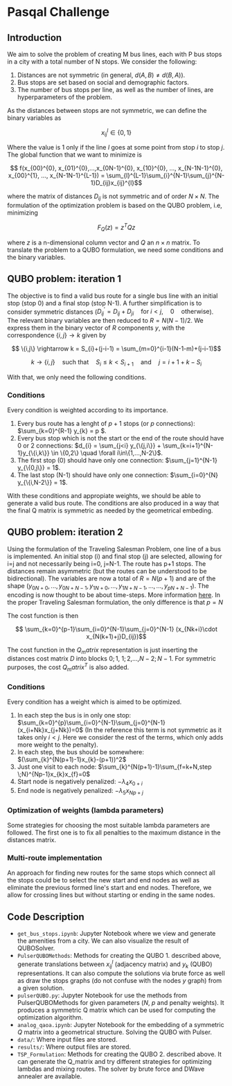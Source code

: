 # Pasqal Challenge

## Introduction 
We aim to solve the problem of creating M bus lines, each with P bus stops in a city with a total number of N stops. We consider the following:

1. Distances are not symmetric (in general, $d(A,B) \neq d(B,A)$).
2. Bus stops are set based on social and demographic factors.
3. The number of bus stops per line, as well as the number of lines, are hyperparameters of the problem.

As the distances between stops are not symmetric, we can define the binary variables as

```math
    x_{ij}^{l} \in \{0,1\}
```

Where the value is 1 only if the line $l$ goes at some point from stop $i$ to stop $j$. The global function that we want to minimize is

```math
    f(x_{00}^{0}, x_{01}^{0},...,x_{0N-1}^{0}, x_{10}^{0}, ..., x_{N-1N-1}^{0}, x_{00}^{1}, ..., x_{N-1N-1}^{L-1}) = \sum_{l}^{L-1}\sum_{i}^{N-1}\sum_{j}^{N-1}D_{ij}x_{ij}^{l}
```

where the matrix of distances $D_{ij}$ is not symmetric and of order $N\times N$. The formulation of the optimization problem is based on the QUBO problem, i.e, minimizing 

```math
F_Q(z) = z^TQz
```

where $z$ is a n-dimensional column vector and $Q$ an $n\times n$ matrix. To translate the problem to a QUBO formulation, we need some conditions and the binary variables.

## QUBO problem: iteration 1

The objective is to find a valid bus route for a single bus line with an initial stop (stop 0) and a final stop (stop N-1). A further simplification is to consider symmetric distances ($D_{ij}^{'} = D_{ij} + D_{ji} \quad \text{for} \; i<j, \quad 0 \quad \text{otherwise}$). The relevant binary variables are then reduced to $R=N(N-1)/2$. We express them in the binary vector of $R$ components $y$, with the correspondence $\{i,j\}\rightarrow k$ given by

```math
     \{i,j\} \rightarrow k = S_{i}+(j-i-1) = \sum_{m=0}^{i-1}(N-1-m)+(j-i-1)
```
```math
     k \rightarrow \{i,j\} \quad\text{such that} \quad S_{i}\leq k < S_{i+1} \quad \text{and} \quad j = i+1+k-S_i
```

With that, we only need the following conditions.

### Conditions
Every condition is weighted according to its importance.

1. Every bus route has a lenght of $p+1$ stops (or $p$ connections): $\sum_{k=0}^{R-1} y_{k} = p $.
2. Every bus stop which is not the start or the end of the route should have 0 or 2 connections: $d_{i} = \sum_{j<i} y_{\{j,i\}} + \sum_{k=i+1}^{N-1}y_{\{i,k\}} \in \{0,2\} \quad \forall i\in\{1,...,N-2\}$.
3. The first stop (0) should have only one connection: $\sum_{j=1}^{N-1} y_{\{0,j\}} = 1$.
4. The last stop (N-1) should have only one connection: $\sum_{i=0}^{N} y_{\{i,N-2\}} = 1$.

With these conditions and appropiate weights, we should be able to generate a valid bus route. The conditions are also produced in a way that the final Q matrix is symmetric as needed by the geometrical embeding.


## QUBO problem: iteration 2

Using the formulation of the Traveling Salesman Problem, one line of a bus is implemented. An initial stop (i) and final stop (j) are selected, allowing for i=j and not necessarily being i=0, j=N-1. The route has p+1 stops. The distances remain asymmetric (but the routes can be understood to be bidirectional). The variables are now a total of $R=N(p+1)$ and are of the shape $(y_{0N+0}, ..., y_{0N+N-1}, y_{1N+0},...,y_{1N+N-1},... ,..., y_{pN+N-1})$. The encoding is now thought to be about time-steps. More information [here](https://github.com/microsoft/qio-samples/blob/danielstocker-slc-ship-loading/samples/traveling-salesperson/traveling-salesperson.ipynb).  In the proper Traveling Salesman formulation, the only difference is that $p=N$

The cost function is then

```math
    \sum_{k=0}^{p-1}\sum_{i=0}^{N-1}\sum_{j=0}^{N-1} (x_{Nk+i}\cdot x_{N(k+1)+j}D_{ij})
```

The cost function in the $Q_matrix$ representation is just inserting the distances cost matrix $D$ into blocks $0;1$, $1;2$,...,$N-2;N-1$. For symmetric purposes, the cost $Q_matrix^{T}$ is also added. 

### Conditions

Every condition has a weight which is aimed to be optimized.

1. In each step the bus is in only one stop: $\sum_{k=0}^{p}\sum_{i=0}^{N-1}\sum_{j=0}^{N-1}(x_{i+Nk}x_{j+Nk})=0$ (In the reference this term is not symmetric as it takes only $i<j$. Here we consider the rest of the terms, which only adds more weight to the penalty).
2. In each step, the bus should be somewhere: $(\sum_{k}^{N(p+1)-1}x_{k}-(p+1))^2$
3. Just one visit to each node: $\sum_{k}^{N(p+1)-1}\sum_{f=k+N,step \;N}^{Np-1}x_{k}x_{f}=0$
4. Start node is negatively penalized: $-\lambda_4 x_{0+i}$
5. End node is negatively penalized: $-\lambda_5 x_{Np+j}$

### Optimization of weights (lambda parameters)

Some strategies for choosing the most suitable lambda parameters are followed. The first one is to fix all penalties to the maximum distance in the distances matrix.

### Multi-route implementation

An approach for finding new routes for the same stops which connect all the stops could be to select the new start and end nodes as well as eliminate the previous formed line's start and end nodes. Therefore, we allow for crossing lines but without starting or ending in the same nodes.


## Code Description

- `get_bus_stops.ipynb`: Jupyter Notebook where we view and generate the amenities from a city. We can also visualize the result of QUBOSolver.
- `PulserQUBOMethods`: Methods for creating the QUBO 1. described above, generate translations between $x_{ij}^{l}$ (adjacency matrix) and $y_{k}$ (QUBO) representations. It can also compute the solutions via brute force as well as draw the stops graphs (do not confuse with the nodes $y$ graph) from a given solution.
- `pulserQUBO.py`: Jupyter Notebook for use the methods from PulserQUBOMethods for given parameters ($N$, $p$ and penalty weights). It produces a symmetric Q matrix which can be used for computing the optimization algorithm.
- `analog_qaoa.ipynb`: Jupyter Notebook for the embedding of a symmetric $Q$ matrix into a geometrical structure. Solving the QUBO with Pulser.
- `data/`: Where input files are stored.
- `results/`: Where output files are stored.
- `TSP_Formulation`: Methods for creating the QUBO 2. described above. It can generate the Q_matrix and try different strategies for optimizing lambdas and mixing routes. The solver by brute force and DWave annealer are available.
